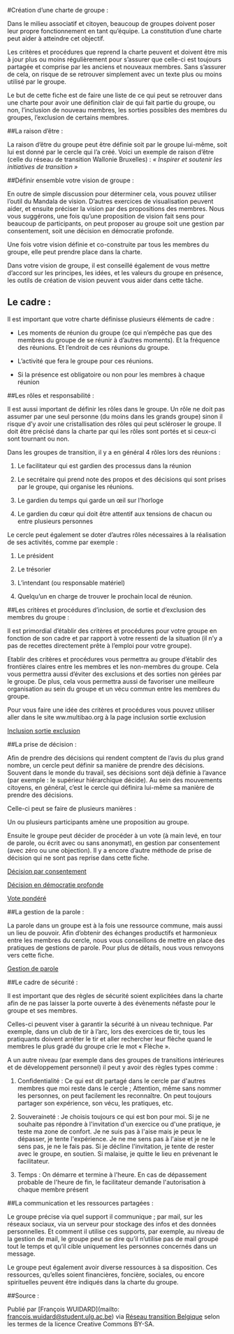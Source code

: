 #Création d’une charte de groupe :

Dans le milieu associatif et citoyen, beaucoup de groupes doivent poser leur propre fonctionnement en tant qu’équipe. La constitution d’une charte peut aider à atteindre cet objectif. 

Les critères et procédures que reprend la charte peuvent et doivent être mis à jour plus ou moins régulièrement pour s’assurer que celle-ci est toujours partagée et comprise par les anciens et nouveaux membres. Sans s’assurer de cela, on risque de se retrouver simplement avec un texte plus ou moins utilisé par le groupe. 

Le but de cette fiche est de faire une liste de ce qui peut se retrouver dans une charte pour avoir une définition clair de  qui fait partie du groupe, ou non, l’inclusion de nouveau membres, les sorties possibles des membres du groupes, l’exclusion de certains membres. 

##La raison d’être : 

La raison d’être du groupe peut être définie soit par le groupe lui-même, soit lui est donné par le cercle qui l’a créé. Voici un exemple de raison d’être (celle du réseau de transition Wallonie Bruxelles) : *« Inspirer et soutenir les initiatives de transition »*

##Définir ensemble votre vision de groupe : 

En outre de simple discussion pour déterminer cela, vous pouvez utiliser l’outil du Mandala de vision. D’autres exercices de visualisation peuvent aider, et ensuite préciser la vision par des propositions des membres. Nous vous suggérons, une fois qu’une proposition de vision fait sens pour beaucoup de participants, on peut proposer au groupe soit une gestion par consentement, soit une décision en démocratie profonde. 

Une fois votre vision définie et co-construite par tous les membres du groupe, elle peut prendre place dans la charte.

Dans votre vision de groupe, il est conseillé également de vous mettre d’accord sur les principes, les idées, et les valeurs du groupe en présence, les outils de création de vision peuvent vous aider dans cette tâche. 

## Le cadre : 

Il est important que votre charte définisse plusieurs éléments de cadre : 

-	Les moments de réunion du groupe (ce qui n’empêche pas que des membres du groupe de se réunir à d’autres moments). Et la fréquence des réunions. Et l’endroit de ces réunions du groupe.

-	L’activité que fera le groupe pour ces réunions. 

-	Si la présence est obligatoire ou non pour les membres à chaque réunion

##Les rôles et responsabilité : 

Il est aussi important de définir les rôles dans le groupe. Un rôle ne doit pas assumer par une seul personne (du moins dans les grands groupe) sinon il risque d’y avoir une cristallisation des rôles qui peut scléroser le groupe. Il doit être précisé dans la charte par qui les rôles sont portés et si ceux-ci sont tournant ou non. 

Dans les groupes de transition, il y a en général 4 rôles lors des réunions : 

1)	Le facilitateur qui est gardien des processus dans la réunion

2)	Le secrétaire qui prend note des propos et des décisions qui sont prises par le groupe, qui organise les réunions. 

3)	Le gardien du temps qui garde un œil sur l’horloge

4)	Le gardien du cœur qui doit être attentif aux tensions de chacun ou entre plusieurs personnes

Le cercle peut également se doter d’autres rôles nécessaires à la réalisation de ses activités, comme par exemple : 

1)	Le président

2)	Le trésorier

3)	L’intendant (ou responsable matériel)

4)	Quelqu’un en charge de trouver le prochain local de réunion. 

##Les critères et procédures d’inclusion, de sortie et d’exclusion des membres du groupe : 

Il est primordial d’établir des critères et procédures pour votre groupe en fonction de son cadre et par rapport à votre ressenti de la situation (il n’y a pas de recettes directement prête à l’emploi pour votre groupe). 

Etablir des critères et procédures vous permettra au groupe d’établir des frontières claires entre les membres et les non-membres du groupe. Cela vous permettra aussi d’éviter des exclusions et des sorties non gérées par le groupe. De plus, cela vous permettra aussi de favoriser une meilleure organisation au sein du groupe et un vécu commun entre les membres du groupe. 

Pour vous faire une idée des critères et procédures vous pouvez utiliser aller dans le site ww.multibao.org à la page inclusion sortie exclusion

[Inclusion sortie exclusion](http://www.multibao.org/contributions/multibao/contributions/inclusion_sortie_exclusion)

##La prise de décision : 

Afin de prendre des décisions qui rendent comptent de l’avis du plus grand nombre, un cercle peut définir sa manière de prendre des décisions. Souvent dans le monde du travail, ses décisions sont déjà définie à l’avance (par exemple : le supérieur hiérarchique décide). Au sein des mouvements citoyens, en général, c’est le cercle qui définira lui-même sa manière de prendre des décisions. 

Celle-ci peut se faire de plusieurs manières : 

Un ou plusieurs participants amène une proposition au groupe.

Ensuite le groupe peut décider de procéder à un vote (à main levé, en tour de parole, ou écrit avec ou sans anonymat), en gestion par consentement (avec zéro ou une objection). Il y a encore d’autre méthode de prise de décision qui ne sont pas reprise dans cette fiche. 

[Décision par consentement]( http://www.multibao.org/contributions/multibao/contributions/decision_par_consentement)

[Décision en démocratie profonde]( http://www.multibao.org/contributions/multibao/contributions/decision_democratie_profonde)

[Vote pondéré]( http://www.multibao.org/contributions/multibao/contributions/vote_pondere)

##La gestion de la parole : 

La parole dans un groupe est à la fois une ressource commune, mais aussi un lieu de pouvoir. Afin d’obtenir des échanges productifs et harmonieux entre les membres du cercle, nous vous conseillons de mettre en place des pratiques de gestions de parole. Pour plus de détails, nous vous renvoyons vers cette fiche. 

[Gestion de parole](http://www.multibao.org/contributions/multibao/contributions/gestion_parole)

##Le cadre de sécurité :

Il est important que des règles de sécurité soient explicitées dans la charte afin de ne pas laisser la porte ouverte à des évènements néfaste pour le groupe et ses membres. 

Celles-ci peuvent viser à garantir la sécurité à un niveau technique. Par exemple, dans un club de tir à l’arc, lors des exercices de tir, tous les pratiquants doivent arrêter le tir et aller rechercher leur flèche quand le membres le plus gradé du groupe crie le mot « Flèche ». 

A un autre niveau (par exemple dans des groupes de transitions intérieures et de développement personnel) il peut y avoir des règles types comme : 

1)	Confidentialité : Ce qui est dit partagé dans le cercle par d'autres membres que moi reste dans le cercle ; Attention, même sans nommer les personnes, on peut facilement les reconnaître. On peut toujours partager son expérience, son vécu, les pratiques, etc.

2)	 Souveraineté : Je choisis toujours ce qui est bon pour moi. Si je ne souhaite pas répondre à l'invitation d'un exercice ou d'une pratique, je teste ma zone de confort. Je ne suis pas à l'aise mais je peux le dépasser, je tente l'expérience. Je ne me sens pas à l'aise et je ne le sens pas, je ne le fais pas. Si je décline l'invitation, je tente de rester avec le groupe, en soutien. Si malaise, je quitte le lieu en prévenant le facilitateur.

3)	 Temps : On démarre et termine à l'heure. En cas de dépassement probable de l'heure de fin, le facilitateur demande l'autorisation à chaque membre présent

##La communication et les ressources partagées : 

Le groupe précise via quel support il communique ; par mail, sur les réseaux sociaux, via un serveur pour stockage des infos et des données personnelles. Et comment il utilise ces supports, par exemple, au niveau de la gestion de mail, le groupe peut se dire qu’il n’utilise pas de mail groupé tout le temps et qu’il cible uniquement les personnes concernés dans un message. 

Le groupe peut également avoir diverse ressources à sa disposition. Ces ressources, qu’elles soient financières, foncière, sociales, ou encore spirituelles peuvent être indiqués dans la charte du groupe. 

##Source : 

Publié par [François WUIDARD](mailto: francois.wuidard@student.ulg.ac.be) via [Réseau transition Belgique]( http://www.reseautransition.be/) selon les termes de la licence Creative Commons BY-SA. 
